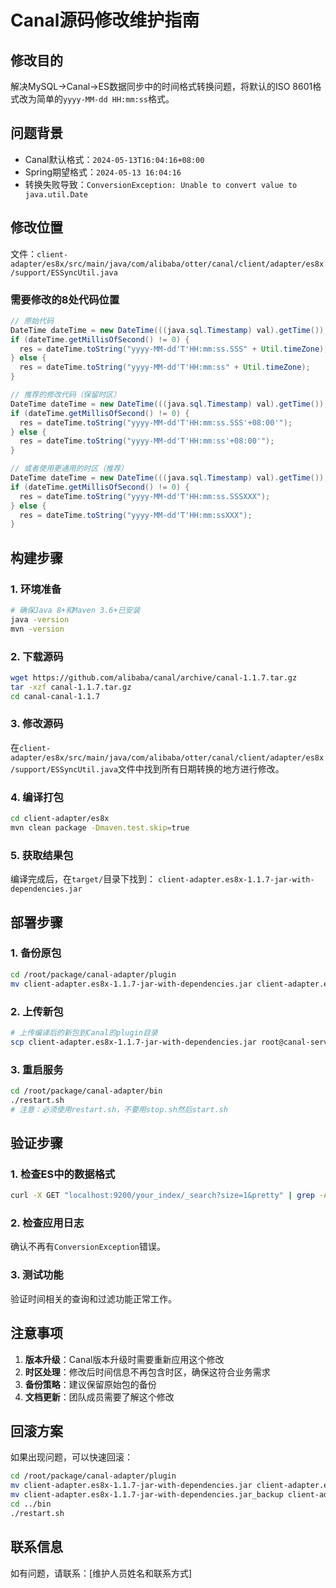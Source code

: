 # Canal源码修改维护指南

## 修改目的
解决MySQL->Canal->ES数据同步中的时间格式转换问题，将默认的ISO 8601格式改为简单的`yyyy-MM-dd HH:mm:ss`格式。

## 问题背景
- Canal默认格式：`2024-05-13T16:04:16+08:00`
- Spring期望格式：`2024-05-13 16:04:16`
- 转换失败导致：`ConversionException: Unable to convert value to java.util.Date`

## 修改位置
文件：`client-adapter/es8x/src/main/java/com/alibaba/otter/canal/client/adapter/es8x/support/ESSyncUtil.java`

### 需要修改的8处代码位置

```java
// 原始代码
DateTime dateTime = new DateTime(((java.sql.Timestamp) val).getTime());
if (dateTime.getMillisOfSecond() != 0) {
  res = dateTime.toString("yyyy-MM-dd'T'HH:mm:ss.SSS" + Util.timeZone);
} else {
  res = dateTime.toString("yyyy-MM-dd'T'HH:mm:ss" + Util.timeZone);
}

// 推荐的修改代码（保留时区）
DateTime dateTime = new DateTime(((java.sql.Timestamp) val).getTime());
if (dateTime.getMillisOfSecond() != 0) {
  res = dateTime.toString("yyyy-MM-dd'T'HH:mm:ss.SSS'+08:00'");
} else {
  res = dateTime.toString("yyyy-MM-dd'T'HH:mm:ss'+08:00'");
}

// 或者使用更通用的时区（推荐）
DateTime dateTime = new DateTime(((java.sql.Timestamp) val).getTime());
if (dateTime.getMillisOfSecond() != 0) {
  res = dateTime.toString("yyyy-MM-dd'T'HH:mm:ss.SSSXXX");
} else {
  res = dateTime.toString("yyyy-MM-dd'T'HH:mm:ssXXX");
}
```

## 构建步骤

### 1. 环境准备
```bash
# 确保Java 8+和Maven 3.6+已安装
java -version
mvn -version
```

### 2. 下载源码
```bash
wget https://github.com/alibaba/canal/archive/canal-1.1.7.tar.gz
tar -xzf canal-1.1.7.tar.gz
cd canal-canal-1.1.7
```

### 3. 修改源码
在`client-adapter/es8x/src/main/java/com/alibaba/otter/canal/client/adapter/es8x/support/ESSyncUtil.java`文件中找到所有日期转换的地方进行修改。

### 4. 编译打包
```bash
cd client-adapter/es8x
mvn clean package -Dmaven.test.skip=true
```

### 5. 获取结果包
编译完成后，在`target/`目录下找到：
`client-adapter.es8x-1.1.7-jar-with-dependencies.jar`

## 部署步骤

### 1. 备份原包
```bash
cd /root/package/canal-adapter/plugin
mv client-adapter.es8x-1.1.7-jar-with-dependencies.jar client-adapter.es8x-1.1.7-jar-with-dependencies.jar_backup
```

### 2. 上传新包
```bash
# 上传编译后的新包到Canal的plugin目录
scp client-adapter.es8x-1.1.7-jar-with-dependencies.jar root@canal-server:/root/package/canal-adapter/plugin/
```

### 3. 重启服务
```bash
cd /root/package/canal-adapter/bin
./restart.sh
# 注意：必须使用restart.sh，不要用stop.sh然后start.sh
```

## 验证步骤

### 1. 检查ES中的数据格式
```bash
curl -X GET "localhost:9200/your_index/_search?size=1&pretty" | grep -A5 -B5 "sale_time"
```

### 2. 检查应用日志
确认不再有`ConversionException`错误。

### 3. 测试功能
验证时间相关的查询和过滤功能正常工作。

## 注意事项

1. **版本升级**：Canal版本升级时需要重新应用这个修改
2. **时区处理**：修改后时间信息不再包含时区，确保这符合业务需求
3. **备份策略**：建议保留原始包的备份
4. **文档更新**：团队成员需要了解这个修改

## 回滚方案

如果出现问题，可以快速回滚：
```bash
cd /root/package/canal-adapter/plugin
mv client-adapter.es8x-1.1.7-jar-with-dependencies.jar client-adapter.es8x-1.1.7-jar-with-dependencies.jar_modified
mv client-adapter.es8x-1.1.7-jar-with-dependencies.jar_backup client-adapter.es8x-1.1.7-jar-with-dependencies.jar
cd ../bin
./restart.sh
```

## 联系信息
如有问题，请联系：[维护人员姓名和联系方式] 